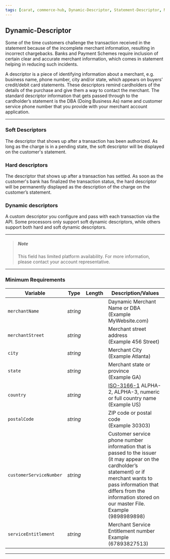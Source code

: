 ```yaml
---
tags: [carat, commerce-hub, Dynamic-Descriptor, Statement-Descriptor, Merchant-Data, Merchant-Details]
---
```


## Dynamic-Descriptor

Some of the time customers challenge the transaction received in the statement because of the incomplete merchant information, resulting in incorrect chargebacks. Banks and Payment Schemes require inclusion of certain clear and accurate merchant information, which comes in statement helping in reducing such incidents.

A descriptor is a piece of identifying information about a merchant, e.g. business name, phone number, city and/or state, which appears on buyers’ credit/debit card statements. These descriptors remind cardholders of the details of the purchase and give them a way to contact the merchant. The standard descriptor information that gets passed through to the cardholder’s statement is the DBA (Doing Business As) name and customer service phone number that you provide with your merchant account application.

---

### Soft Descriptors
The descriptor that shows up after a transaction has been authorized. As long as the charge is in a pending state, the soft descriptor will be displayed on the customer's statement.

### Hard descriptors
The descriptor that shows up after a transaction has settled. As soon as the customer's bank has finalized the transaction status, the hard descriptor will be permanently displayed as the description of the charge on the customer’s statement.

### Dynamic descriptors
A custom descriptor you configure and pass with each transaction via the API. Some processors only support soft dynamic descriptors, while others support both hard and soft dynamic descriptors.

---

<!-- theme: warning -->

> ##### Note
>
> This field has limited platform availability. For more information, please contact your account representative.

---

### Minimum Requirements

| Variable | Type | Length | Description/Values |
| -------- | :--: | :------------: | ------------------ |
| `merchantName` | *string* |  | Daynamic Merchant Name or DBA </br>(Example MyWebsite.com) |
| `merchantStreet` | *string* |  | Merchant street address </br>(Example 456 Street)|
| `city` | *string* |  | Merchant City </br>(Example Atlanta)|
| `state` | *string* |  | Merchant state or province </br>(Example GA)|
| `country` | *string* |  | [ISO-3166-1](url) ALPHA-2, ALPHA-3, numeric or full country name </br>(Example US) |
| `postalCode` | *string* |  | ZIP code or postal code </br>(Example 30303)|
| `customerServiceNumber` | *string* | | Customer service phone number information that is passed to the issuer (it may appear on the cardholder’s statement) or if merchant wants to pass information that differs from the information stored on our master File. </br>Example (9898989898) |
| `serviceEntitlement` | *string* | | Merchant Service Entitlement number </br>Example (67893827513) |


---





